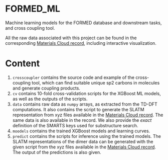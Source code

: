 # FORMED_ML
Machine learning models for the FORMED database and downstream tasks, and cross coupling tool.

All the raw data associated with this project can be found in the corresponding [Materials Cloud record](https://doi.org/10.24435/materialscloud:j6-e2), including interactive visualization.

# Content

1. `crosscoupler` contains the source code and example of the cross-coupling tool, which can find suitable unique sp2 carbons in molecules and generate coupling products.
2. `cv` contains 10-fold cross-validation scripts for the XGBoost ML models, as well as the outputs of the scripts.
3. `data` contains raw data as `numpy` arrays, as extracted from the TD-DFT computations. It also contains the script to generate the SLATM representation from xyz files available in the [Materials Cloud record](https://doi.org/10.24435/materialscloud:j6-e2). The same data is also available in the record. We also provide the *exact* definition of the SMARTS keys used for substructure search.
4. `moodels` contains the trained XGBoost models and learning curves.
5. `predict` contains the scripts for inference using the trained models. The SLATM representations of the dimer data can be generated with the given script from the xyz files available in the [Materials Cloud record](https://doi.org/10.24435/materialscloud:j6-e2). The output of the predictions is also given.
